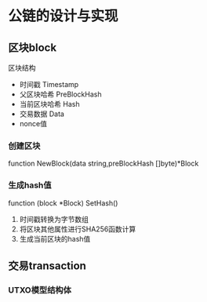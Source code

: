 # 公链的设计与实现

## 区块block

区块结构

- 时间戳 Timestamp
- 父区块哈希 PreBlockHash
- 当前区块哈希 Hash
- 交易数据 Data
- nonce值

### 创建区块

function NewBlock(data string,preBlockHash []byte)*Block

### 生成hash值

function (block *Block) SetHash()

1. 时间戳转换为字节数组
2. 将区块其他属性进行SHA256函数计算
3. 生成当前区块的hash值






## 交易transaction

### UTXO模型结构体

